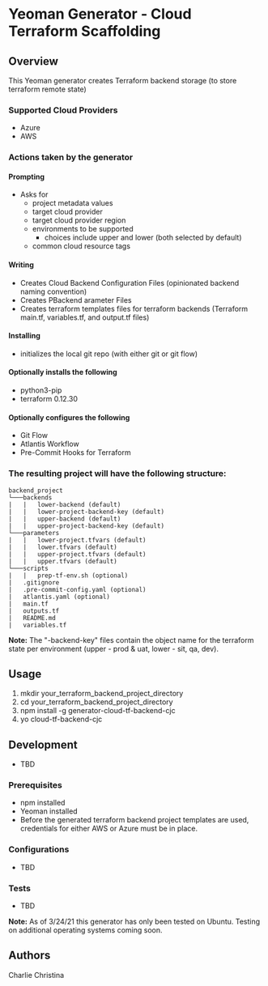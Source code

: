 # Yeoman Generator - Cloud Terraform Scaffolding
## Overview

This Yeoman generator creates Terraform backend storage (to store terraform remote state)

### Supported Cloud Providers
- Azure
- AWS

### Actions taken by the generator

#### Prompting
- Asks for 
    - project metadata values 
    - target cloud provider
    - target cloud provider region
    - environments to be supported
        - choices include upper and lower (both selected by default)
    - common cloud resource tags

#### Writing
- Creates Cloud Backend Configuration Files (opinionated backend naming convention)
- Creates PBackend arameter Files
- Creates terraform templates files for terraform backends (Terraform main.tf, variables.tf, and output.tf files)

#### Installing
- initializes the local git repo (with either git or git flow)

#### Optionally installs the following
- python3-pip
- terraform 0.12.30

#### Optionally configures the following
- Git Flow
- Atlantis Workflow
- Pre-Commit Hooks for Terraform

### The resulting project will have the following structure:

```
backend_project
└───backends
|   |   lower-backend (default)
|   |   lower-project-backend-key (default)
|   |   upper-backend (default)
|   |   upper-project-backend-key (default)
└───parameters
|   |   lower-project.tfvars (default)
|   |   lower.tfvars (default)
|   |   upper-project.tfvars (default)
|   |   upper.tfvars (default)
└───scripts
|   |   prep-tf-env.sh (optional)
|   .gitignore
|   .pre-commit-config.yaml (optional)
|   atlantis.yaml (optional)
|   main.tf
|   outputs.tf
|   README.md
|   variables.tf
```

**Note:** The "-backend-key" files contain the object name for the terraform state per environment (upper - prod & uat, lower - sit, qa, dev).

## Usage

<ol>
<li> mkdir your_terraform_backend_project_directory
<li> cd your_terraform_backend_project_directory
<li> npm install -g generator-cloud-tf-backend-cjc
<li> yo cloud-tf-backend-cjc
</ol>

## Development
- TBD

### Prerequisites

- npm installed
- Yeoman installed
- Before the generated terraform backend project templates are used, credentials for either AWS or Azure must be in place.

### Configurations

- TBD



### Tests

- TBD

**Note:** As of 3/24/21 this generator has only been tested on Ubuntu.  Testing on additional operating systems coming soon.

## Authors
Charlie Christina